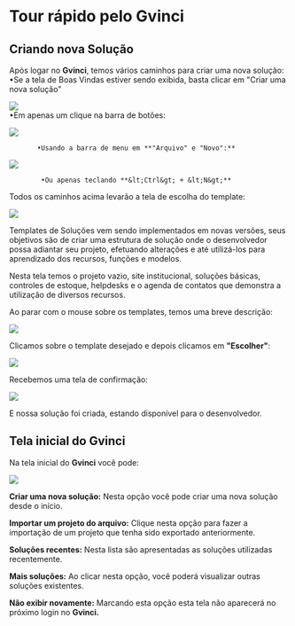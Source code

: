 # Tour rápido pelo Gvinci

## Criando nova Solução

Após logar no **Gvinci**, temos vários caminhos para criar uma nova solução:  
            •Se a tela de Boas Vindas estiver sendo exibida, basta clicar em "Criar uma nova solução"

![](https://ssitecnologia.atlassian.net/wiki/download/thumbnails/2261043/image2020-12-1_9-51-15.png?version=1&modificationDate=1606830676996&cacheVersion=1&api=v2&width=664&height=400)  
            •Em apenas um clique na barra de  botões:

![](https://ssitecnologia.atlassian.net/wiki/download/attachments/2261043/image2020-12-1_10-11-6.png?version=1&modificationDate=1606831867575&cacheVersion=1&api=v2)

  
  
           •Usando a barra de menu em **"Arquivo" e "Novo":**

![](https://ssitecnologia.atlassian.net/wiki/download/attachments/2261043/image2020-12-1_10-11-22.png?version=1&modificationDate=1606831884137&cacheVersion=1&api=v2)

  
  
            •Ou apenas teclando **&lt;Ctrl&gt; + &lt;N&gt;**

Todos os caminhos acima levarão a tela de escolha do template:

![](https://ssitecnologia.atlassian.net/wiki/download/thumbnails/2261043/image2020-12-1_9-56-5.png?version=1&modificationDate=1606830967132&cacheVersion=1&api=v2&width=675&height=400)

Templates de Soluções vem sendo implementados em novas versões, seus objetivos são de criar uma estrutura de solução onde o desenvolvedor possa adiantar seu projeto, efetuando alterações e até utilizá-los para aprendizado dos recursos, funções e modelos.

Nesta tela temos o projeto vazio, site institucional, soluções básicas, controles de estoque, helpdesks e o agenda de contatos que demonstra a utilização de diversos recursos.

Ao parar com o mouse sobre os templates, temos uma breve descrição:

![](http://www.gvinci.com.br/manual/templateexplic1.png)

Clicamos sobre o template desejado e depois clicamos em **"Escolher"**:

![](https://ssitecnologia.atlassian.net/wiki/download/thumbnails/2261043/image2020-12-1_9-57-30.png?version=1&modificationDate=1606831052116&cacheVersion=1&api=v2&width=675&height=400)

Recebemos uma tela de confirmação:

![](https://ssitecnologia.atlassian.net/wiki/download/attachments/2261043/image2020-12-1_9-58-25.png?version=1&modificationDate=1606831107149&cacheVersion=1&api=v2)

E nossa solução foi criada, estando disponível para o desenvolvedor.

## 

## Tela inicial do Gvinci <a id="title-text"></a>

Na tela inicial do **Gvinci** você pode:

![](https://ssitecnologia.atlassian.net/wiki/download/thumbnails/2261037/image2020-12-1_9-48-56.png?version=1&modificationDate=1606830538423&cacheVersion=1&api=v2&width=664&height=400)

**Criar uma nova solução:** Nesta opção você pode criar uma nova solução desde o início.

**Importar um projeto do arquivo:** Clique nesta opção para fazer a importação de um projeto que tenha sido exportado anteriormente.

**Soluções recentes:** Nesta lista são apresentadas as soluções utilizadas recentemente.

**Mais soluções:** Ao clicar nesta opção, você poderá visualizar outras soluções existentes.

**Não exibir novamente:** Marcando esta opção esta tela não aparecerá no próximo login no **Gvinci.**

